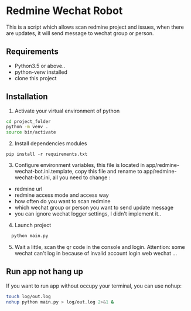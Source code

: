 # Redmine Wechat Robot

This is a script which allows scan redmine project and issues, when there are updates, it will send message to wechat group or person.

## Requirements
- Python3.5 or above..
- python-venv installed
- clone this project

## Installation
1. Activate your virtual environment of python

```bash
cd project_folder
python -m venv .
source bin/activate
```
2. Install dependencies modules
```
pip install -r requirements.txt
```

3. Configure environment variables, this file is located in app/redmine-wechat-bot.ini.template, copy this file and rename to app/redmine-wechat-bot.ini, all you need to change :
  - redmine url
  - redmine access mode and access way
  - how often do you want to scan redmine
  - which wechat group or person you want to send update message
  - you can ignore wechat logger settings, I didn't implement it..

4. Launch project
```bash
  python main.py
```

5. Wait a little, scan the qr code in the console and login. Attention: some wechat can't log in because of invalid account login web wechat ...

## Run app not hang up
If you want to run app without occupy your terminal, you can use nohup:
```bash
touch log/out.log
nohup python main.py > log/out.log 2>&1 &
```
